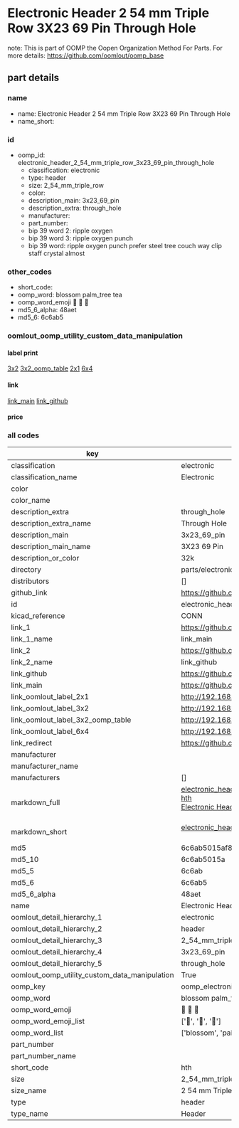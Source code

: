 # Electronic Header 2 54 mm Triple Row 3X23 69 Pin Through Hole  

note: This is part of OOMP the Oopen Organization Method For Parts. For more details: https://github.com/oomlout/oomp_base

##  part details
  







### name
* name: Electronic Header 2 54 mm Triple Row 3X23 69 Pin Through Hole
* name_short: 
### id
* oomp_id: electronic_header_2_54_mm_triple_row_3x23_69_pin_through_hole
  * classification: electronic
  * type: header
  * size: 2_54_mm_triple_row
  * color: 
  * description_main: 3x23_69_pin
  * description_extra: through_hole
  * manufacturer: 
  * part_number: 
  * bip 39 word 2: ripple oxygen
  * bip 39 word 3: ripple oxygen punch
  * bip 39 word: ripple oxygen punch prefer steel tree couch way clip staff crystal almost

### other_codes
* short_code: 
* oomp_word: blossom palm_tree tea
* oomp_word_emoji :blossom: :palm_tree: :tea:
* md5_6_alpha: 48aet
* md5_6: 6c6ab5






### oomlout_oomp_utility_custom_data_manipulation
#### label print
[3x2](http://192.168.1.245:1112/?label=oomp%2048aet)
[3x2_oomp_table](http://192.168.1.108:1112/?label=oomp%2048aet)
[2x1](http://192.168.1.242:1112/?label=oomp%2048aet)
[6x4](http://192.168.1.55:1112/?label=oomp%2048aet)    

#### link

[link_main](https://github.com/oomlout/oomlout_oomp_version_1_messy/tree/main/parts/electronic_header_2_54_mm_triple_row_3x23_69_pin_through_hole) [link_github](https://github.com/oomlout/oomlout_oomp_version_1_messy/tree/main/parts/electronic_header_2_54_mm_triple_row_3x23_69_pin_through_hole)                             

#### price







### all codes 
| key | value |  
| --- | --- |  
| classification | electronic |  
| classification_name | Electronic |  
| color |  |  
| color_name |  |  
| description_extra | through_hole |  
| description_extra_name | Through Hole |  
| description_main | 3x23_69_pin |  
| description_main_name | 3X23 69 Pin |  
| description_or_color | 32k |  
| directory | parts/electronic_header_2_54_mm_triple_row_3x23_69_pin_through_hole |  
| distributors | [] |  
| github_link | https://github.com/oomlout/oomlout_oomp_part_src/tree/main/parts/electronic_header_2_54_mm_triple_row_3x23_69_pin_through_hole |  
| id | electronic_header_2_54_mm_triple_row_3x23_69_pin_through_hole |  
| kicad_reference | CONN |  
| link_1 | https://github.com/oomlout/oomlout_oomp_version_1_messy/tree/main/parts/electronic_header_2_54_mm_triple_row_3x23_69_pin_through_hole |  
| link_1_name | link_main |  
| link_2 | https://github.com/oomlout/oomlout_oomp_version_1_messy/tree/main/parts/electronic_header_2_54_mm_triple_row_3x23_69_pin_through_hole |  
| link_2_name | link_github |  
| link_github | https://github.com/oomlout/oomlout_oomp_version_1_messy/tree/main/parts/electronic_header_2_54_mm_triple_row_3x23_69_pin_through_hole |  
| link_main | https://github.com/oomlout/oomlout_oomp_version_1_messy/tree/main/parts/electronic_header_2_54_mm_triple_row_3x23_69_pin_through_hole |  
| link_oomlout_label_2x1 | http://192.168.1.242:1112/?label=oomp%2048aet |  
| link_oomlout_label_3x2 | http://192.168.1.245:1112/?label=oomp%2048aet |  
| link_oomlout_label_3x2_oomp_table | http://192.168.1.108:1112/?label=oomp%2048aet |  
| link_oomlout_label_6x4 | http://192.168.1.55:1112/?label=oomp%2048aet |  
| link_redirect | https://github.com/oomlout/oomlout_oomp_version_1_messy/tree/main/parts/electronic_header_2_54_mm_triple_row_3x23_69_pin_through_hole |  
| manufacturer |  |  
| manufacturer_name |  |  
| manufacturers | [] |  
| markdown_full | [electronic_header_2_54_mm_triple_row_3x23_69_pin_through_hole](none)<br>[hth](none)<br>[Electronic Header 2 54 Mm Triple Row 3X23 69 Pin Through Hole](none)<br><br> |  
| markdown_short | [electronic_header_2_54_mm_triple_row_3x23_69_pin_through_hole](none)<br><br> |  
| md5 | 6c6ab5015af8061f9fea9a9d5ba795d2 |  
| md5_10 | 6c6ab5015a |  
| md5_5 | 6c6ab |  
| md5_6 | 6c6ab5 |  
| md5_6_alpha | 48aet |  
| name | Electronic Header 2 54 mm Triple Row 3X23 69 Pin Through Hole |  
| oomlout_detail_hierarchy_1 | electronic |  
| oomlout_detail_hierarchy_2 | header |  
| oomlout_detail_hierarchy_3 | 2_54_mm_triple_row |  
| oomlout_detail_hierarchy_4 | 3x23_69_pin |  
| oomlout_detail_hierarchy_5 | through_hole |  
| oomlout_oomp_utility_custom_data_manipulation | True |  
| oomp_key | oomp_electronic_header_2_54_mm_triple_row_3x23_69_pin_through_hole |  
| oomp_word | blossom palm_tree tea |  
| oomp_word_emoji | :blossom: :palm_tree: :tea: |  
| oomp_word_emoji_list | [':blossom:', ':palm_tree:', ':tea:'] |  
| oomp_word_list | ['blossom', 'palm_tree', 'tea'] |  
| part_number |  |  
| part_number_name |  |  
| short_code | hth |  
| size | 2_54_mm_triple_row |  
| size_name | 2 54 mm Triple Row |  
| type | header |  
| type_name | Header |  
